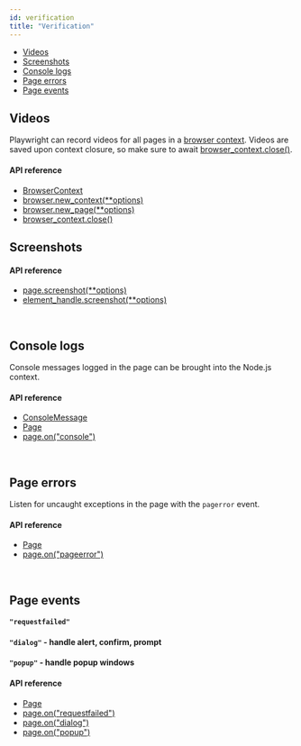 ```yaml
---
id: verification
title: "Verification"
---
```


- [Videos](#videos)
- [Screenshots](#screenshots)
- [Console logs](#console-logs)
- [Page errors](#page-errors)
- [Page events](#page-events)

## Videos

Playwright can record videos for all pages in a [browser context](./core-concepts.md#browser-contexts). Videos are saved upon context closure, so make sure to await [browser_context.close()](./api/class-browsercontext.md#browsercontextclose).

#### API reference
- [BrowserContext]
- [browser.new_context(**options)](./api/class-browser.md#browsernewcontextoptions)
- [browser.new_page(**options)](./api/class-browser.md#browsernewpageoptions)
- [browser_context.close()](./api/class-browsercontext.md#browsercontextclose)

## Screenshots

#### API reference
- [page.screenshot(**options)](./api/class-page.md#pagescreenshotoptions)
- [element_handle.screenshot(**options)](./api/class-elementhandle.md#elementhandlescreenshotoptions)

<br/>

## Console logs

Console messages logged in the page can be brought into the Node.js context.

#### API reference
- [ConsoleMessage]
- [Page]
- [page.on("console")](./api/class-page.md#pageonconsole)

<br/>

## Page errors

Listen for uncaught exceptions in the page with the `pagerror` event.

#### API reference
- [Page]
- [page.on("pageerror")](./api/class-page.md#pageonpageerror)

<br/>

## Page events

#### `"requestfailed"`

#### `"dialog"` - handle alert, confirm, prompt

#### `"popup"` - handle popup windows

#### API reference
- [Page]
- [page.on("requestfailed")](./api/class-page.md#pageonrequestfailed)
- [page.on("dialog")](./api/class-page.md#pageondialog)
- [page.on("popup")](./api/class-page.md#pageonpopup)

[Accessibility]: ./api/class-accessibility.md "Accessibility"
[Browser]: ./api/class-browser.md "Browser"
[BrowserContext]: ./api/class-browsercontext.md "BrowserContext"
[BrowserType]: ./api/class-browsertype.md "BrowserType"
[CDPSession]: ./api/class-cdpsession.md "CDPSession"
[ChromiumBrowserContext]: ./api/class-chromiumbrowsercontext.md "ChromiumBrowserContext"
[ConsoleMessage]: ./api/class-consolemessage.md "ConsoleMessage"
[Dialog]: ./api/class-dialog.md "Dialog"
[Download]: ./api/class-download.md "Download"
[ElementHandle]: ./api/class-elementhandle.md "ElementHandle"
[FileChooser]: ./api/class-filechooser.md "FileChooser"
[FirefoxBrowser]: ./api/class-firefoxbrowser.md "FirefoxBrowser"
[Frame]: ./api/class-frame.md "Frame"
[JSHandle]: ./api/class-jshandle.md "JSHandle"
[Keyboard]: ./api/class-keyboard.md "Keyboard"
[Mouse]: ./api/class-mouse.md "Mouse"
[Page]: ./api/class-page.md "Page"
[Playwright]: ./api/class-playwright.md "Playwright"
[Request]: ./api/class-request.md "Request"
[Response]: ./api/class-response.md "Response"
[Route]: ./api/class-route.md "Route"
[Selectors]: ./api/class-selectors.md "Selectors"
[TimeoutError]: ./api/class-timeouterror.md "TimeoutError"
[Touchscreen]: ./api/class-touchscreen.md "Touchscreen"
[Video]: ./api/class-video.md "Video"
[WebKitBrowser]: ./api/class-webkitbrowser.md "WebKitBrowser"
[WebSocket]: ./api/class-websocket.md "WebSocket"
[Worker]: ./api/class-worker.md "Worker"
[Element]: https://developer.mozilla.org/en-US/docs/Web/API/element "Element"
[Evaluation Argument]: ./core-concepts.md#evaluationargument "Evaluation Argument"
[Promise]: https://developer.mozilla.org/en-US/docs/Web/JavaScript/Reference/Global_Objects/Promise "Promise"
[iterator]: https://developer.mozilla.org/en-US/docs/Web/JavaScript/Reference/Iteration_protocols "Iterator"
[origin]: https://developer.mozilla.org/en-US/docs/Glossary/Origin "Origin"
[selector]: https://developer.mozilla.org/en-US/docs/Web/CSS/CSS_Selectors "selector"
[Serializable]: https://developer.mozilla.org/en-US/docs/Web/JavaScript/Reference/Global_Objects/JSON/stringify#Description "Serializable"
[UIEvent.detail]: https://developer.mozilla.org/en-US/docs/Web/API/UIEvent/detail "UIEvent.detail"
[UnixTime]: https://en.wikipedia.org/wiki/Unix_time "Unix Time"
[xpath]: https://developer.mozilla.org/en-US/docs/Web/XPath "xpath"

[Any]: https://docs.python.org/3/library/typing.html#typing.Any "Any"
[bool]: https://docs.python.org/3/library/stdtypes.html "bool"
[Callable]: https://docs.python.org/3/library/typing.html#typing.Callable "Callable"
[Dict]: https://docs.python.org/3/library/typing.html#typing.Dict "Dict"
[float]: https://docs.python.org/3/library/stdtypes.html#numeric-types-int-float-complex "float"
[int]: https://docs.python.org/3/library/stdtypes.html#numeric-types-int-float-complex "int"
[List]: https://docs.python.org/3/library/typing.html#typing.List "List"
[NoneType]: https://docs.python.org/3/library/constants.html#None "None"
[pathlib.Path]: https://realpython.com/python-pathlib/ "pathlib.Path"
[str]: https://docs.python.org/3/library/stdtypes.html#text-sequence-type-str "str"
[Union]: https://docs.python.org/3/library/typing.html#typing.Union "Union"